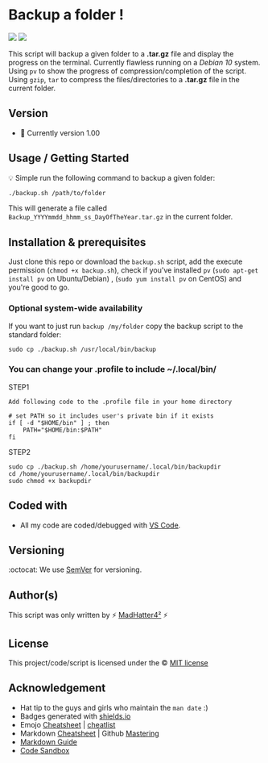 # Backup a folder !

<img src="https://img.shields.io/badge/MadHatterENV-github-green"> <img src="https://img.shields.io/badge/code by-GodSpeed-orange">

This script will backup a given folder to a **.tar.gz** file and display the progress on the terminal.
Currently flawless running on a _Debian 10_ system.
Using `pv` to show the progress of compression/completion of the script.
Using `gzip`, `tar` to compress the files/directories to a **.tar.gz** file in the current folder.

 

## Version
- :blue_book: Currently version 1.00



## Usage / Getting Started
:bulb: Simple run the following command to backup a given folder:

```bash
./backup.sh /path/to/folder
```

This will generate a file called `Backup_YYYYmmdd_hhmm_ss_DayOfTheYear.tar.gz` in the current folder.

## Installation & prerequisites
Just clone this repo or download the `backup.sh` script, add the execute permission (`chmod +x backup.sh`), check if you've installed `pv` (`sudo apt-get install pv` on Ubuntu/Debian) , (`sudo yum install pv` on CentOS) and you're good to go.

### Optional system-wide availability
If you want to just run `backup /my/folder` copy the backup script to the standard folder:

```
sudo cp ./backup.sh /usr/local/bin/backup
```

### You can change your .profile to include ~/.local/bin/

STEP1
```
Add following code to the .profile file in your home directory

# set PATH so it includes user's private bin if it exists
if [ -d "$HOME/bin" ] ; then
    PATH="$HOME/bin:$PATH"
fi
```

STEP2
```
sudo cp ./backup.sh /home/yourusername/.local/bin/backupdir
cd /home/yourusername/.local/bin/backupdir
sudo chmod +x backupdir
```







## Coded with
- All my code are coded/debugged with [VS Code](https://code.visualstudio.com/).

## Versioning
:octocat: We use [SemVer](http://semver.org/) for versioning. 


## Author(s)
This script was only written by :zap: [MadHatter4²](https://github.com/MadHatterENV) :zap:

## License
This project/code/script is licensed under the :copyright: [MIT license](mit)


## Acknowledgement
- Hat tip to the guys and girls who maintain the `man date` :)
- Badges generated with [shields.io](https://shields.io)
- Emojo [Cheatsheet](https://www.webfx.com/tools/emoji-cheat-sheet/) | [cheatlist](https://github.com/ikatyang/emoji-cheat-sheet/blob/master/README.md)
- Markdown [Cheatsheet](https://github.com/adam-p/markdown-here/wiki/Markdown-Cheatsheet) | Github [Mastering](https://guides.github.com/features/mastering-markdown/)
- [Markdown Guide](https://about.gitlab.com/handbook/product/technical-writing/markdown-guide/)
- [Code Sandbox](https://codesandbox.io/)

